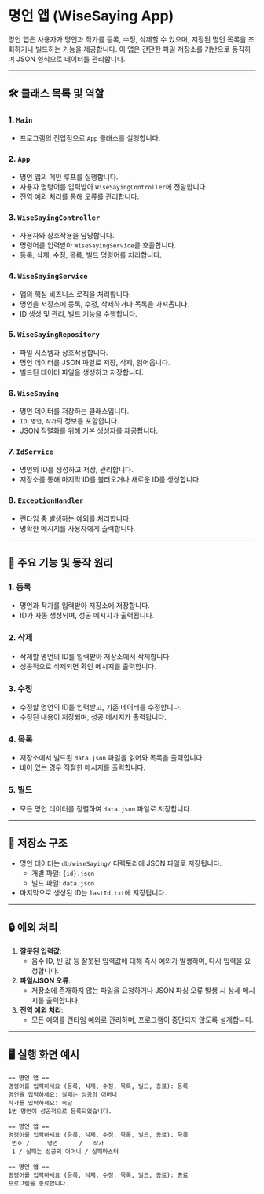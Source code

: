 # 명언 앱 (WiseSaying App)

명언 앱은 사용자가 명언과 작가를 등록, 수정, 삭제할 수 있으며, 저장된 명언 목록을 조회하거나 빌드하는 기능을 제공합니다. 이 앱은 간단한 파일 저장소를 기반으로 동작하며 JSON 형식으로 데이터를 관리합니다.

---

## 🛠 클래스 목록 및 역할

### 1. `Main`
- 프로그램의 진입점으로 `App` 클래스를 실행합니다.

### 2. `App`
- 명언 앱의 메인 루프를 실행합니다.
- 사용자 명령어를 입력받아 `WiseSayingController`에 전달합니다.
- 전역 예외 처리를 통해 오류를 관리합니다.

### 3. `WiseSayingController`
- 사용자와 상호작용을 담당합니다.
- 명령어를 입력받아 `WiseSayingService`를 호출합니다.
- 등록, 삭제, 수정, 목록, 빌드 명령어를 처리합니다.

### 4. `WiseSayingService`
- 앱의 핵심 비즈니스 로직을 처리합니다.
- 명언을 저장소에 등록, 수정, 삭제하거나 목록을 가져옵니다.
- ID 생성 및 관리, 빌드 기능을 수행합니다.

### 5. `WiseSayingRepository`
- 파일 시스템과 상호작용합니다.
- 명언 데이터를 JSON 파일로 저장, 삭제, 읽어옵니다.
- 빌드된 데이터 파일을 생성하고 저장합니다.

### 6. `WiseSaying`
- 명언 데이터를 저장하는 클래스입니다.
- `ID`, `명언`, `작가`의 정보를 포함합니다.
- JSON 직렬화를 위해 기본 생성자를 제공합니다.

### 7. `IdService`
- 명언의 ID를 생성하고 저장, 관리합니다.
- 저장소를 통해 마지막 ID를 불러오거나 새로운 ID를 생성합니다.

### 8. `ExceptionHandler`
- 런타임 중 발생하는 예외를 처리합니다.
- 명확한 메시지를 사용자에게 출력합니다.

---

## 🌟 주요 기능 및 동작 원리

### 1. **등록**
- 명언과 작가를 입력받아 저장소에 저장합니다.
- ID가 자동 생성되며, 성공 메시지가 출력됩니다.

### 2. **삭제**
- 삭제할 명언의 ID를 입력받아 저장소에서 삭제합니다.
- 성공적으로 삭제되면 확인 메시지를 출력합니다.

### 3. **수정**
- 수정할 명언의 ID를 입력받고, 기존 데이터를 수정합니다.
- 수정된 내용이 저장되며, 성공 메시지가 출력됩니다.

### 4. **목록**
- 저장소에서 빌드된 `data.json` 파일을 읽어와 목록을 출력합니다.
- 비어 있는 경우 적절한 메시지를 출력합니다.

### 5. **빌드**
- 모든 명언 데이터를 정렬하여 `data.json` 파일로 저장합니다.

---

## 📁 저장소 구조

- 명언 데이터는 `db/wiseSaying/` 디렉토리에 JSON 파일로 저장됩니다.
   - 개별 파일: `{id}.json`
   - 빌드 파일: `data.json`
- 마지막으로 생성된 ID는 `lastId.txt`에 저장됩니다.

---

## 🔒 예외 처리

1. **잘못된 입력값**:
   - 음수 ID, 빈 값 등 잘못된 입력값에 대해 즉시 예외가 발생하며, 다시 입력을 요청합니다.
2. **파일/JSON 오류**:
   - 저장소에 존재하지 않는 파일을 요청하거나 JSON 파싱 오류 발생 시 상세 메시지를 출력합니다.
3. **전역 예외 처리**:
   - 모든 예외를 런타임 예외로 관리하며, 프로그램이 중단되지 않도록 설계합니다.

---

## 🖥 실행 화면 예시

```plaintext
== 명언 앱 ==
명령어를 입력하세요 (등록, 삭제, 수정, 목록, 빌드, 종료): 등록
명언을 입력하세요: 실패는 성공의 어머니
작가를 입력하세요: 속담
1번 명언이 성공적으로 등록되었습니다.

== 명언 앱 ==
명령어를 입력하세요 (등록, 삭제, 수정, 목록, 빌드, 종료): 목록
 번호 /     명언      /   작가  
 1 / 실패는 성공의 어머니 / 실패마스터

== 명언 앱 ==
명령어를 입력하세요 (등록, 삭제, 수정, 목록, 빌드, 종료): 종료
프로그램을 종료합니다.